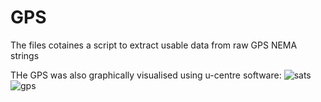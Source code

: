 # GPS

The files cotaines a script to extract usable data from raw GPS NEMA strings

THe GPS was also graphically visualised using u-centre software:
![sats](https://user-images.githubusercontent.com/75561320/114393579-c9afe380-9bb7-11eb-9af7-1eb626bfce2d.png)
![gps](https://user-images.githubusercontent.com/75561320/114393586-cb79a700-9bb7-11eb-9d3a-2d15f9853cb8.png)
